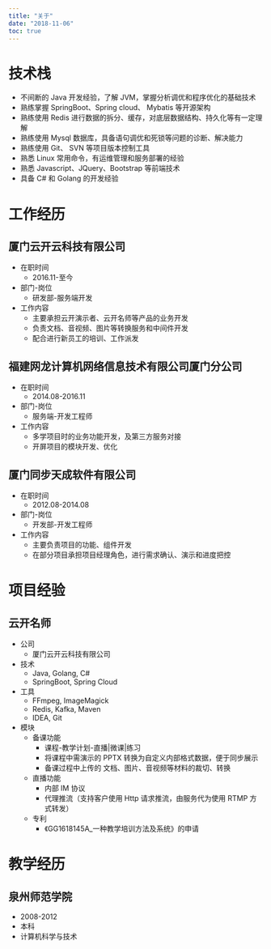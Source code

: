```yaml
---
title: "关于"
date: "2018-11-06"
toc: true
---
```



# 技术栈
- 不间断的 Java 开发经验，了解 JVM，掌握分析调优和程序优化的基础技术
- 熟练掌握 SpringBoot、Spring cloud、 Mybatis 等开源架构
- 熟练使用 Redis 进行数据的拆分、缓存，对底层数据结构、持久化等有一定理解
- 熟练使用 Mysql 数据库，具备语句调优和死锁等问题的诊断、解决能力
- 熟练使用 Git、 SVN 等项目版本控制工具
- 熟悉 Linux 常用命令，有运维管理和服务部署的经验
- 熟悉 Javascript、JQuery、Bootstrap 等前端技术
- 具备 C# 和 Golang 的开发经验

# 工作经历
## 厦门云开云科技有限公司
- 在职时间
	- 2016.11-至今
- 部门-岗位
	- 研发部-服务端开发
- 工作内容	
	- 主要承担云开演示者、云开名师等产品的业务开发
	- 负责文档、音视频、图片等转换服务和中间件开发
	- 配合进行新员工的培训、工作派发

## 福建网龙计算机网络信息技术有限公司厦门分公司
- 在职时间
	- 2014.08-2016.11
- 部门-岗位
	- 服务端-开发工程师
- 工作内容	
	- 多学项目时的业务功能开发，及第三方服务对接
	- 开屏项目的模块开发、优化

## 厦门同步天成软件有限公司
- 在职时间
	- 2012.08-2014.08
- 部门-岗位
	- 开发部-开发工程师
- 工作内容	
	- 主要负责项目的功能、组件开发
	- 在部分项目承担项目经理角色，进行需求确认、演示和进度把控

# 项目经验

## 云开名师
- 公司
    - 厦门云开云科技有限公司
- 技术
    - Java, Golang, C#
    - SpringBoot, Spring Cloud
- 工具
    - FFmpeg, ImageMagick
    - Redis, Kafka, Maven
    - IDEA, Git
- 模块
    - 备课功能
        - 课程-教学计划-直播|微课|练习
        - 将课程中需演示的 PPTX 转换为自定义内部格式数据，便于同步展示
        - 备课过程中上传的 文档、图片、音视频等材料的裁切、转换
    - 直播功能
        - 内部 IM 协议
        - 代理推流（支持客户使用 Http 请求推流，由服务代为使用 RTMP 方式转发）
    - 专利
        - 《GG1618145A_一种教学培训方法及系统》的申请

# 教学经历
## 泉州师范学院
- 2008-2012
- 本科
- 计算机科学与技术